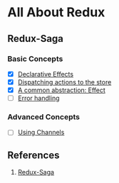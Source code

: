 # All About Redux

## Redux-Saga

### Basic Concepts

- [x] [Declarative Effects](https://redux-saga.js.org/docs/basics/DeclarativeEffects)
- [x] [Dispatching actions to the store](https://redux-saga.js.org/docs/basics/DispatchingActions#dispatching-actions-to-the-store)
- [x] [A common abstraction: Effect](https://redux-saga.js.org/docs/basics/Effect)
- [ ] [Error handling](https://redux-saga.js.org/docs/basics/ErrorHandling)

### Advanced Concepts

- [ ] [Using Channels](https://redux-saga.js.org/docs/advanced/Channels)

## References

1. [Redux-Saga](https://redux-saga.js.org/docs/introduction/GettingStarted)
